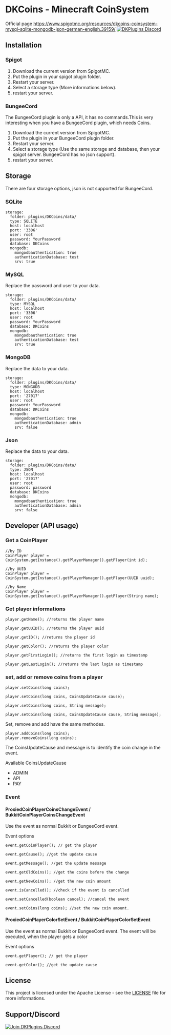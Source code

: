 # DKCoins - Minecraft CoinSystem

Official page https://www.spigotmc.org/resources/dkcoins-coinsystem-mysql-sqlite-mongodb-json-german-english.39159/
[![DKPlugins Discord](https://discordapp.com/api/guilds/513441444959223809/embed.png)](https://discord.gg/PawBsVy)

## Installation 

### Spigot

1. Download the current version from SpigotMC.
2. Put the plugin in your spigot plugin folder.
3. Restart your server.
4. Select a storage type (More informations below).
5. restart your server.

### BungeeCord

The BungeeCord plugin is only a API, it has no commands.This is very interesting when you have a BungeeCord plugin, which needs Coins.

1. Download the current version from SpigotMC.
2. Put the plugin in your BungeeCord plugin folder.
3. Restart your server.
4. Select a storage type (Use the same storage and database, then your spigot server. BungeeCord has no json support).
5. restart your server.

## Storage

There are four storage options, json is not supported for BungeeCord.

### SQLite

```
storage:
  folder: plugins/DKCoins/data/
  type: SQLITE
  host: localhost
  port: '3306'
  user: root
  password: YourPassword
  database: DKCoins
  mongodb:
    mongodbauthentication: true
    authenticationDatabase: test
    srv: true
```

### MySQL

Replace the password and user to your data.

```
storage:
  folder: plugins/DKCoins/data/
  type: MYSQL
  host: localhost
  port: '3306'
  user: root
  password: YourPassword
  database: DKCoins
  mongodb:
    mongodbauthentication: true
    authenticationDatabase: test
    srv: true
```

### MongoDB

Replace the data to your data.

```
storage:
  folder: plugins/DKCoins/data/
  type: MONGODB
  host: localhost
  port: '27017'
  user: root
  password: YourPassword
  database: DKCoins
  mongodb:
    mongodbauthentication: true
    authenticationDatabase: admin
    srv: false
```

### Json

Replace the data to your data.

```
storage:
  folder: plugins/DKCoins/data/
  type: JSON
  host: localhost
  port: '27017'
  user: root
  password: password
  database: DKCoins
  mongodb:
    mongodbauthentication: true
    authenticationDatabase: admin
    srv: false
```

## Developer (API usage)

### Get a CoinPlayer

```
//by ID
CoinPlayer player = CoinSystem.getInstance().getPlayerManager().getPlayer(int id);

//by UUID
CoinPlayer player = CoinSystem.getInstance().getPlayerManager().getPlayer(UUID uuid);

//by Name
CoinPlayer player = CoinSystem.getInstance().getPlayerManager().getPlayer(String name);
```

### Get player informations

```
player.getName(); //returns the player name

player.getUUID(); //returns the player uuid

player.getID(); //returns the player id

player.getColor(); //returns the player color

player.getFirstLogin(); //returns the first login as timestamp

player.getLastLogin(); //returns the last login as timestamp

```

### set, add or remove coins from a player
```
player.setCoins(long coins);

player.setCoins(long coins, CoinsUpdateCause cause);

player.setCoins(long coins, String message);

player.setCoins(long coins, CoinsUpdateCause cause, String message);
```

Set,  remove and add have the same methodes.

```
player.addCoins(long coins);
player.removeCoins(long coins);
```

The CoinsUpdateCause and message is to identify the coin change in the event.

Available CoinsUpdateCause
* ADMIN
* API
* PAY

### Event

#### ProxiedCoinPlayerCoinsChangeEvent / BukkitCoinPlayerCoinsChangeEvent

Use the event as normal Bukkit or BungeeCord event.

Event options
```
event.getCoinPlayer(); // get the player

event.getCause(); //get the update cause

event.getMessage(); //get the update message

event.getOldCoins(); //get the coins before the change

event.getNewCoins(); //get the new coin amount

event.isCancelled(); //check if the event is cancelled

event.setCancelled(boolean cancel); //cancel the event

event.setCoins(long coins); //set the new coin amount.
```

#### ProxiedCoinPlayerColorSetEvent / BukkitCoinPlayerColorSetEvent

Use the event as normal Bukkit or BungeeCord event.
The event will be executed, when the player gets a color

Event options
```
event.getPlayer(); // get the player

event.getColor(); //get the update cause
```

## License

This project is licensed under the Apache License - see the [LICENSE](LICENSE) file for more informations.

## Support/Discord
[![Join DKPlugins Discord](https://discordapp.com/api/guilds/513441444959223809/embed.png?style=banner2)](https://discord.gg/PawBsVy)
